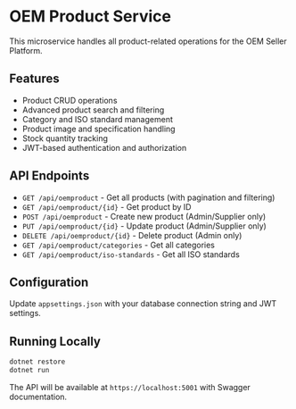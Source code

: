 # OEM Product Service

This microservice handles all product-related operations for the OEM Seller Platform.

## Features

- Product CRUD operations
- Advanced product search and filtering
- Category and ISO standard management
- Product image and specification handling
- Stock quantity tracking
- JWT-based authentication and authorization

## API Endpoints

- `GET /api/oemproduct` - Get all products (with pagination and filtering)
- `GET /api/oemproduct/{id}` - Get product by ID
- `POST /api/oemproduct` - Create new product (Admin/Supplier only)
- `PUT /api/oemproduct/{id}` - Update product (Admin/Supplier only)
- `DELETE /api/oemproduct/{id}` - Delete product (Admin only)
- `GET /api/oemproduct/categories` - Get all categories
- `GET /api/oemproduct/iso-standards` - Get all ISO standards

## Configuration

Update `appsettings.json` with your database connection string and JWT settings.

## Running Locally

```bash
dotnet restore
dotnet run
```

The API will be available at `https://localhost:5001` with Swagger documentation.
